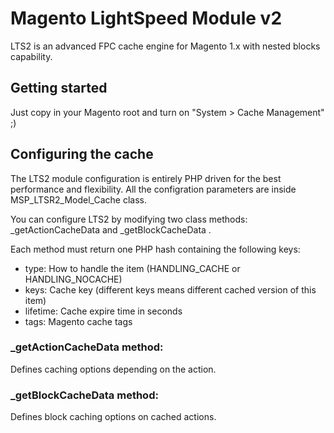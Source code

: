 # Magento LightSpeed Module v2

LTS2 is an advanced FPC cache engine for Magento 1.x with nested blocks capability.

## Getting started

Just copy in your Magento root and turn on "System > Cache Management" ;)

## Configuring the cache

The LTS2 module configuration is entirely PHP driven for the best performance and flexibility.
All the configration parameters are inside MSP_LTSR2_Model_Cache class.

You can configure LTS2 by modifying two class methods: _getActionCacheData and _getBlockCacheData .

Each method must return one PHP hash containing the following keys:
* type: How to handle the item (HANDLING_CACHE or HANDLING_NOCACHE)
* keys: Cache key (different keys means different cached version of this item)
* lifetime: Cache expire time in seconds
* tags: Magento cache tags

### _getActionCacheData method:

Defines caching options depending on the action.

### _getBlockCacheData method:

Defines block caching options on cached actions.
